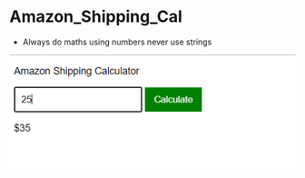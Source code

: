 # Amazon_Shipping_Cal
- Always do maths using numbers never use strings
 <img src="./images/Screenshot 2024-09-18 124153.png" alt="Amazon_shipping_calc">
